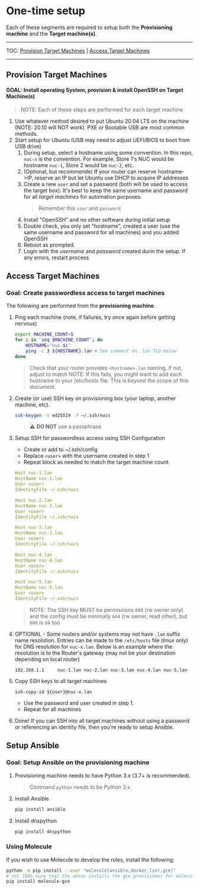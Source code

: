 # One-time setup

Each of these segments are required to setup both the **Provisioning machine** and the **Target machine(s)**.

---

TOC: [Provision Target Machines](#provision-target-machines) | [ Access Target Machines ](#access-target-machines)

---

## Provision Target Machines

#### GOAL: Install operating System, provision & install OpenSSH on Target Machine(s)

> NOTE: Each of these steps are performed for each target machine

1. Use whatever method desired to put Ubuntu 20.04 LTS on the machine (NOTE: 20.10 will NOT work). PXE or Bootable USB are most common methods.
1. Start setup for Ubuntu (USB may need to adjust UEFI/BIOS to boot from USB drive)
    1. During setup, select a hostname using some convention. In this repo, `nuc-x` is the convention. For example, Store 1's NUC would be hostname `nuc-1`, Store 2 would be `nuc-2`, etc.
    1. (Optional, but recommende) If your router can reserve hostname->IP, reserve an IP but let Ubuntu use DHCP to acquire IP addresses
    1. Create a new `user` and set a password (both will be used to access the target box). It's best to keep the same username and password for all *target machines* for automation purposes.
        > Remember this `user` and `password`
    1. Install "OpenSSH" and no other software during initial setup
    1. Double check, you only set "hostname", created a user (use the same username and password for all machines) and you added OpenSSH
    1. Reboot as prompted.
    1. Login with the *username* and *password* created durin the setup. If any errors, restart process

## Access Target Machines

### Goal: Create passwordless access to target machines

The following are performed from the **provisioning machine**.

1. Ping each machine (note, if failures, try once again before getting nervous)
    ```bash
    export MACHINE_COUNT=5
    for i in `seq $MACHINE_COUNT`; do
        HOSTNAME="nuc-$i"
        ping -c 3 ${HOSTNAME}.lan # See comment on .lan TLD below
    done
    ```
    > Check that your router provides `<hostname>.lan` naming, if not, adjust to match
    > NOTE: If this fails, you might want to add each hostname to your /etc/hosts file. This is beyond the scope of this document.

1. Create (or use) SSH key on provisioning box (your laptop, another machine, etc).
    ```bash
    ssh-keygen -t ed25519 -f ~/.ssh/nucs
    ```
    > :warning: **DO NOT** use a passphrase

1. Setup SSH for passwordless access using SSH Configuration
    * Create or add to ~/.ssh/config
    * Replace `<user>` with the username created in step 1
    * Repeat block as needed to match the target machine count.
    ```yaml
    Host nuc-1.lan
    HostName nuc-1.lan
    User <user>
    IdentityFile ~/.ssh/nucs

    Host nuc-2.lan
    HostName nuc-2.lan
    User <user>
    IdentityFile ~/.ssh/nucs

    Host nuc-3.lan
    HostName nuc-3.lan
    User <user>
    IdentityFile ~/.ssh/nucs

    Host nuc-4.lan
    HostName nuc-4.lan
    User <user>
    IdentityFile ~/.ssh/nucs

    Host nuc-5.lan
    HostName nuc-5.lan
    User <user>
    IdentityFile ~/.ssh/nucs
    ```

    > NOTE: The SSH key MUST be permissions `600` (rw owner only) and the config must be minimally `644` (rw owner, read other), but `600` is ok too

1. OPTIONAL - Some routers and/or systems may not have `.lan` suffix name resolution. Entries can be made to the `/etc/hosts` file (linux only) for DNS resolution for `nuc-x.lan`. Below is an example where the resolution is to the Router's gateway (may not be your destination depending on local router)

    ```
    192.168.1.1     nuc-1.lan nuc-2.lan nuc-3.lan nuc-4.lan nuc-5.lan
    ```

1. Copy SSH keys to all target machines
    ```
    ssh-copy-id ${user}@nuc-x.lan
    ```
    * Use the password and user created in step 1.
    * Repeat for all machines
1. Done! If you can SSH into all target machines without using a password or referencing an identity file, then you're ready to setup Ansible.

## Setup Ansible

### Goal: Setup Ansible on the provisioning machine

1. Provisioning machine needs to have Python 3.x (3.7+ is recommended).
    > Command `python` needs to be Python 3.x

1. Install Ansible
    ```bash
    pip install ansible
    ```
1. Install dnspython
    ```bash
    pip install dnspython
    ```

### Using Molecule



If you wish to use Molecule to develop the roles, install the following:

```bash
python -m pip install --user "molecule[ansible,docker,lint,gce]"
# not 100% sure that the above installs the gce provisioner for molecule, so repeat just in case
pip install molecule-gce
```
